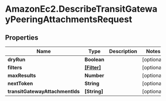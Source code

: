 # AmazonEc2.DescribeTransitGatewayPeeringAttachmentsRequest

## Properties

Name | Type | Description | Notes
------------ | ------------- | ------------- | -------------
**dryRun** | **Boolean** |  | [optional] 
**filters** | [**[Filter]**](Filter.md) |  | [optional] 
**maxResults** | **Number** |  | [optional] 
**nextToken** | **String** |  | [optional] 
**transitGatewayAttachmentIds** | **[String]** |  | [optional] 


